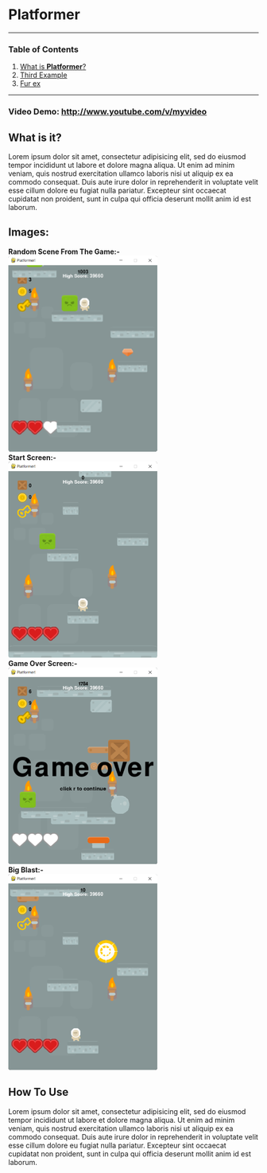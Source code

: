 # **Platformer**
---
### Table of Contents
1. [What is **Platformer**?](#what-is-it?)
2. [Third Example](#Images:)
3. [Fur ex](#how-to-use)
---
### **Video Demo:** http://www.youtube.com/v/myvideo
## What is it?
Lorem ipsum dolor sit amet, consectetur adipisicing elit, sed do eiusmod tempor incididunt ut labore et dolore magna aliqua. Ut enim ad minim veniam, quis nostrud exercitation ullamco laboris nisi ut aliquip ex ea commodo consequat. Duis aute irure dolor in reprehenderit in voluptate velit esse cillum dolore eu fugiat nulla pariatur. Excepteur sint occaecat cupidatat non proident, sunt in culpa qui officia deserunt mollit anim id est laborum.
## **Images:**
**Random Scene From The Game:-**<br>
<img src="ScreenShot000.png" alt="Random Scene" width="300"/><br>**Start Screen:-**<br>
<img src="ScreenShot001.png" alt="Start Screen" width="300"/><br>**Game Over Screen:-**<br>
<img src="ScreenShot002.png" alt="Game Over" width="300"/><br>**Big Blast:-**<br>
<img src="ScreenShot003.png" alt="Bomb Blast" width="300"/><br>
## How To Use
Lorem ipsum dolor sit amet, consectetur adipisicing elit, sed do eiusmod tempor incididunt ut labore et dolore magna aliqua. Ut enim ad minim veniam, quis nostrud exercitation ullamco laboris nisi ut aliquip ex ea commodo consequat. Duis aute irure dolor in reprehenderit in voluptate velit esse cillum dolore eu fugiat nulla pariatur. Excepteur sint occaecat cupidatat non proident, sunt in culpa qui officia deserunt mollit anim id est laborum.
